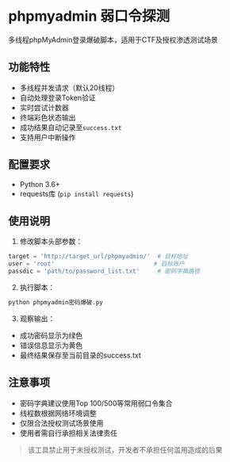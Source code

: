 # phpmyadmin 弱口令探测


多线程phpMyAdmin登录爆破脚本，适用于CTF及授权渗透测试场景

## 功能特性
- 多线程并发请求（默认20线程）
- 自动处理登录Token验证
- 实时尝试计数器
- 终端彩色状态输出
- 成功结果自动记录至`success.txt`
- 支持用户中断操作

## 配置要求
- Python 3.6+
- requests库 (`pip install requests`)

## 使用说明
1. 修改脚本头部参数：
```python
target = 'http://target_url/phpmyadmin/'  # 目标地址
user = 'root'                            # 目标账户
passdic = 'path/to/password_list.txt'     # 密码字典路径
```

2. 执行脚本：
```bash
python phpmyadmin密码爆破.py
```

3. 观察输出：
- 成功密码显示为绿色
- 错误信息显示为黄色
- 最终结果保存至当前目录的success.txt

## 注意事项
- 密码字典建议使用Top 100/500等常用弱口令集合
- 线程数根据网络环境调整
- 仅限合法授权测试场景使用
- 使用者需自行承担相关法律责任

> 该工具禁止用于未授权测试，开发者不承担任何滥用造成的后果
